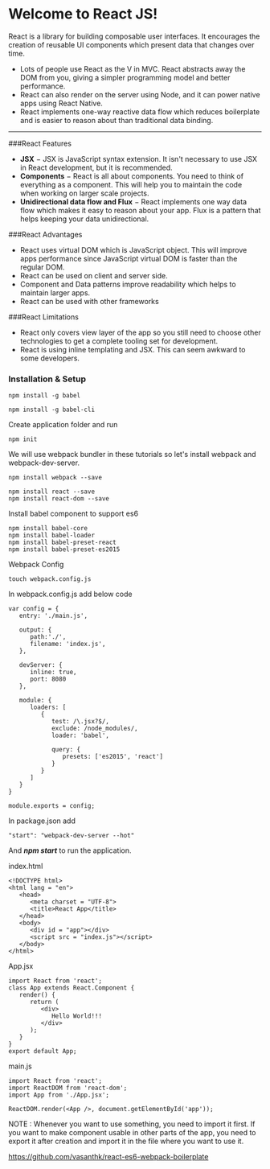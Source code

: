 Welcome to React JS!
===================


React is a library for building composable user interfaces. It encourages the creation of reusable UI components which present data that changes over time.

 - Lots of people use React as the V in MVC. React abstracts away the DOM from you, giving a simpler programming model and better performance. 
 - React can also render on the server using Node, and it can power native apps using React Native. 
 - React implements one-way reactive data flow which reduces boilerplate and is easier to reason about than traditional data binding.

----------


###React Features

- **JSX** − JSX is JavaScript syntax extension. It isn't necessary to use JSX in React development, but it is recommended.
- **Components** − React is all about components. You need to think of everything as a component. This will help you to maintain the code when working on larger scale projects.
- **Unidirectional data flow and Flux** − React implements one way data flow which makes it easy to reason about your app. Flux is a pattern that helps keeping your data unidirectional.

###React Advantages
- React uses virtual DOM which is JavaScript object. This will improve apps performance since JavaScript virtual DOM is faster than the regular DOM.
- React can be used on client and server side.
- Component and Data patterns improve readability which helps to maintain larger apps.
- React can be used with other frameworks

###React Limitations
- React only covers view layer of the app so you still need to choose other technologies to get a complete tooling set for development.
- React is using inline templating and JSX. This can seem awkward to some developers.

### Installation & Setup

```
npm install -g babel
```
```
npm install -g babel-cli
```
Create application folder and run
```
npm init
```
We will use webpack bundler in these tutorials so let's install webpack and webpack-dev-server.
```
npm install webpack --save
```
```
npm install react --save
npm install react-dom --save
```
Install babel component to support es6
```
npm install babel-core
npm install babel-loader
npm install babel-preset-react
npm install babel-preset-es2015
```
Webpack Config
```
touch webpack.config.js
```
In webpack.config.js add below code
```
var config = {
   entry: './main.js',
	
   output: {
      path:'./',
      filename: 'index.js',
   },
	
   devServer: {
      inline: true,
      port: 8080
   },
	
   module: {
      loaders: [
         {
            test: /\.jsx?$/,
            exclude: /node_modules/,
            loader: 'babel',
				
            query: {
               presets: ['es2015', 'react']
            }
         }
      ]
   }
}

module.exports = config;
```
In package.json add 
````
"start": "webpack-dev-server --hot"
````
And ***npm start*** to run the application.

index.html
```
<!DOCTYPE html>
<html lang = "en">
   <head>
      <meta charset = "UTF-8">
      <title>React App</title>
   </head>
   <body>
      <div id = "app"></div>
      <script src = "index.js"></script>
   </body>
</html>
```
App.jsx
```
import React from 'react';
class App extends React.Component {
   render() {
      return (
         <div>
            Hello World!!!
         </div>
      );
   }
}
export default App;
```
main.js
```
import React from 'react';
import ReactDOM from 'react-dom';
import App from './App.jsx';

ReactDOM.render(<App />, document.getElementById('app'));
```
NOTE : 
Whenever you want to use something, you need to import it first. If you want to make component usable in other parts of the app, you need to export it after creation and import it in the file where you want to use it.

https://github.com/vasanthk/react-es6-webpack-boilerplate
